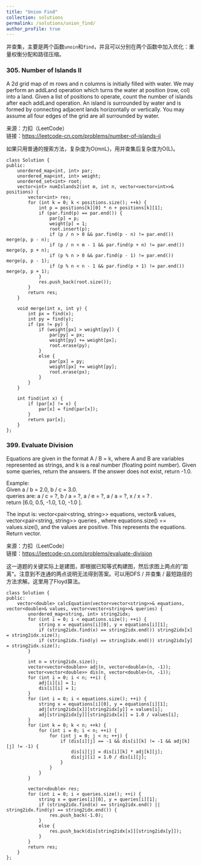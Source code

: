 ```yaml
---
title: "Union Find"
collection: solutions
permalink: /solutions/union_find/
author_profile: true
---
```


并查集，主要是两个函数`unoin`和`find`，并且可以分别在两个函数中加入优化：重量权衡分配和路径压缩。

### 305. Number of Islands II

A 2d grid map of m rows and n columns is initially filled with water. We may perform an addLand operation which turns the water at position (row, col) into a land. Given a list of positions to operate, count the number of islands after each addLand operation. An island is surrounded by water and is formed by connecting adjacent lands horizontally or vertically. You may assume all four edges of the grid are all surrounded by water.

来源：力扣（LeetCode）  
链接：https://leetcode-cn.com/problems/number-of-islands-ii

如果只用普通的搜索方法，复杂度为O(mnL)，用并查集后复杂度为O(L)。

```
class Solution {
public:
    unordered_map<int, int> par;
    unordered_map<int, int> weight;
    unordered_set<int> root;
    vector<int> numIslands2(int m, int n, vector<vector<int>>& positions) { 
        vector<int> res;
        for (int k = 0; k < positions.size(); ++k) {
            int p = positions[k][0] * n + positions[k][1];
            if (par.find(p) == par.end()) {
                par[p] = p;
                weight[p] = 1;
                root.insert(p);
                if (p / n > 0 && par.find(p - n) != par.end()) merge(p, p - n);
                if (p / n < m - 1 && par.find(p + n) != par.end()) merge(p, p + n);
                if (p % n > 0 && par.find(p - 1) != par.end()) merge(p, p - 1);
                if (p % n < n - 1 && par.find(p + 1) != par.end()) merge(p, p + 1);
            }
            res.push_back(root.size());
        }
        return res;
    }

    void merge(int x, int y) {
        int px = find(x);
        int py = find(y);
        if (px != py) {
            if (weight[px] > weight[py]) {
                par[py] = px;
                weight[py] += weight[px];
                root.erase(py);
            }
            else {
                par[px] = py;
                weight[px] += weight[py];
                root.erase(px);
            }
        }
    }

    int find(int x) {
        if (par[x] != x) {
            par[x] = find(par[x]);
        }
        return par[x];
    }
};
```


### 399. Evaluate Division

Equations are given in the format A / B = k, where A and B are variables represented as strings, and k is a real number (floating point number). Given some queries, return the answers. If the answer does not exist, return -1.0.

Example:  
Given a / b = 2.0, b / c = 3.0.  
queries are: a / c = ?, b / a = ?, a / e = ?, a / a = ?, x / x = ? .  
return [6.0, 0.5, -1.0, 1.0, -1.0 ].

The input is: vector<pair<string, string>> equations, vector<double>& values, vector<pair<string, string>> queries , where equations.size() == values.size(), and the values are positive. This represents the equations. Return vector<double>.

来源：力扣（LeetCode）  
链接：https://leetcode-cn.com/problems/evaluate-division

这一道题的关键实际上是建图，即根据已知等式构建图，然后求图上两点的”距离“。注意到不连通的两点说明无法得到答案。可以用DFS / 并查集 / 最短路径的方法求解。这里用了Floyd算法。

```
class Solution {
public:
    vector<double> calcEquation(vector<vector<string>>& equations, vector<double>& values, vector<vector<string>>& queries) {
        unordered_map<string, int> string2idx;
        for (int i = 0; i < equations.size(); ++i) {
            string x = equations[i][0], y = equations[i][1];
            if (string2idx.find(x) == string2idx.end()) string2idx[x] = string2idx.size();
            if (string2idx.find(y) == string2idx.end()) string2idx[y] = string2idx.size();
        }
        
        int n = string2idx.size();
        vector<vector<double>> adj(n, vector<double>(n, -1));
        vector<vector<double>> dis(n, vector<double>(n, -1));
        for (int i = 0; i < n; ++i) {
            adj[i][i] = 1;
            dis[i][i] = 1;
        }
        for (int i = 0; i < equations.size(); ++i) {
            string x = equations[i][0], y = equations[i][1];
            adj[string2idx[x]][string2idx[y]] = values[i];
            adj[string2idx[y]][string2idx[x]] = 1.0 / values[i];
        }
        for (int k = 0; k < n; ++k) {
            for (int i = 0; i < n; ++i) {
                for (int j = 0; j < n; ++j) {
                    if (dis[i][j] == -1 && dis[i][k] != -1 && adj[k][j] != -1) {
                        dis[i][j] = dis[i][k] * adj[k][j];
                        dis[j][i] = 1.0 / dis[i][j];
                    }
                }
            }
        }

        vector<double> res;
        for (int i = 0; i < queries.size(); ++i) {
            string x = queries[i][0], y = queries[i][1];
            if (string2idx.find(x) == string2idx.end() || string2idx.find(y) == string2idx.end()) {
                res.push_back(-1.0);
            }
            else {
                res.push_back(dis[string2idx[x]][string2idx[y]]);
            }
        }
        return res;
    }
};
```